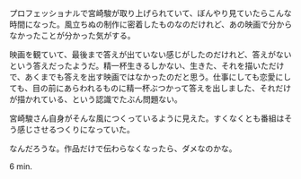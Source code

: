 プロフェッショナルで宮崎駿が取り上げられていて、ぼんやり見ていたらこんな時間になった。風立ちぬの制作に密着したものなのだけれど、あの映画で分からなかったことが分かった気がする。

映画を観ていて、最後まで答えが出ていない感じがしたのだけれど、答えがないという答えだったようだ。精一杯生きるしかない、生きた、それを描いただけで、あくまでも答えを出す映画ではなかったのだと思う。仕事にしても恋愛にしても、目の前にあらわれるものに精一杯ぶつかって答えを出しました、それだけが描かれている、という認識でたぶん問題ない。

宮崎駿さん自身がそんな風につくっているように見えた。すくなくとも番組はそう感じさせるつくりになっていた。

なんだろうな。作品だけで伝わらなくなったら、ダメなのかな。

6 min.
